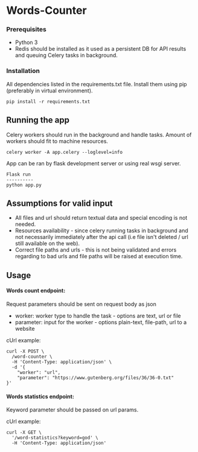 # Words-Counter


### Prerequisites

* Python 3
* Redis should be installed as it used as a persistent DB for API results 
and queuing Celery tasks in background.

### Installation

All dependencies listed in the requirements.txt file. Install them using 
pip (preferably in virtual environment).

```
pip install -r requirements.txt
```

## Running the app

Celery workers should run in the background and handle tasks. 
Amount of workers should fit to machine resources.
```
celery worker -A app.celery --loglevel=info
```
App can be ran by flask development server or using real wsgi server.
```
Flask run 
----------
python app.py
```

## Assumptions for valid input

* All files and url should return textual data and special encoding is not needed.
* Resources availability - since celery running tasks in background and 
not necessarily immediately after the api call (i.e file isn't deleted / url still available on the web).
* Correct file paths and urls - this is not being validated and errors regarding to bad urls and file paths will be raised at execution time.

## Usage

#### Words count endpoint:
Request parameters should be sent on request body as json
* worker: worker type to handle the task - options are text, url or file
* parameter: input for the worker - options plain-text, file-path, url to a website

cUrl example:
```
curl -X POST \
  /word-counter \
  -H 'Content-Type: application/json' \
  -d '{
	"worker": "url",
	"parameter": "https://www.gutenberg.org/files/36/36-0.txt"
}'
```

#### Words statistics endpoint:
Keyword parameter should be passed on url params.

cUrl example:
```
curl -X GET \
  '/word-statistics?keyword=god' \
  -H 'Content-Type: application/json'
 ```
